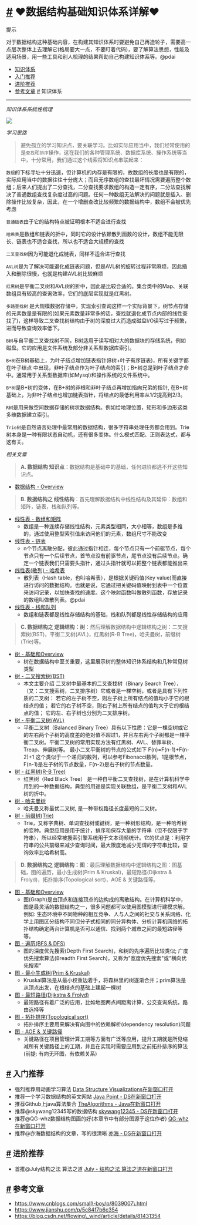 ﻿[\#](#♥数据结构基础知识体系详解♥) ♥数据结构基础知识体系详解♥
====================================

提示

对于数据结构这种基础内容，在构建其知识体系时要避免自己再造轮子，需要高一点层次整体上去理解它(格局要大一点，不要盯着代码)，要了解算法思想，性能及适用场景，用一些工具和别人梳理的结果帮助自己构建知识体系等。@pdai

* [知识体系](/md/algorithm/alg-basic-overview.html#知识体系)
* [入门推荐](/md/algorithm/alg-basic-overview.html#入门推荐)
* [进阶推荐](/md/algorithm/alg-basic-overview.html#进阶推荐)
* [参考文章](/md/algorithm/alg-basic-overview.html#参考文章)
[\#](#知识体系) 知识体系
----------------

*知识体系系统性梳理*

![](https://pdai.tech/images/alg/alg-overview-x.png)

*学习思路*


> 避免孤立的学习知识点，要关联学习。比如实际应用当中，我们经常使用的是`查找`和`排序`操作，这在我们的各种管理系统、数据库系统、操作系统等当中，十分常用，我们通过这个线索将知识点串联起来：

`数组`的下标寻址十分迅速，但计算机的内存是有限的，故数组的长度也是有限的，实际应用当中的数据往往十分庞大；而且无序数组的查找最坏情况需要遍历整个数组；后来人们提出了二分查找，二分查找要求数组的构造一定有序，二分法查找解决了普通数组查找复杂度过高的问题。任何一种数组无法解决的问题就是插入、删除操作比较复杂，因此，在一个增删查改比较频繁的数据结构中，数组不会被优先考虑

`普通链表`由于它的结构特点被证明根本不适合进行查找

`哈希表`是数组和链表的折中，同时它的设计依赖散列函数的设计，数组不能无限长、链表也不适合查找，所以也不适合大规模的查找

`二叉查找树`因为可能退化成链表，同样不适合进行查找

`AVL树`是为了解决可能退化成链表问题，但是AVL树的旋转过程非常麻烦，因此插入和删除很慢，也就是构建AVL树比较麻烦

`红黑树`是平衡二叉树和AVL树的折中，因此是比较合适的。集合类中的Map、关联数组具有较高的查询效率，它们的底层实现就是红黑树。

`多路查找树` 是大规模数据存储中，实现索引查询这样一个实际背景下，树节点存储的元素数量是有限的(如果元素数量非常多的话，查找就退化成节点内部的线性查找了)，这样导致二叉查找树结构由于树的深度过大而造成磁盘I/O读写过于频繁，进而导致查询效率低下。

`B树`与自平衡二叉查找树不同，B树适用于读写相对大的数据块的存储系统，例如磁盘。它的应用是文件系统及部分非关系型数据库索引。

`B+树`在B树基础上，为叶子结点增加链表指针(B树\+叶子有序链表)，所有关键字都在叶子结点 中出现，非叶子结点作为叶子结点的索引；B\+树总是到叶子结点才命中。通常用于关系型数据库(如Mysql)和操作系统的文件系统中。

`B*树`是B\+树的变体，在B\+树的非根和非叶子结点再增加指向兄弟的指针, 在B\+树基础上，为非叶子结点也增加链表指针，将结点的最低利用率从1/2提高到2/3。

`R树`是用来做空间数据存储的树状数据结构。例如给地理位置，矩形和多边形这类多维数据建立索引。

`Trie树`是自然语言处理中最常用的数据结构，很多字符串处理任务都会用到。Trie树本身是一种有限状态自动机，还有很多变体。什么模式匹配、正则表达式，都与这有关。

*相关文章*


> **A. 数据结构 知识点**：数据结构是基础中的基础，任何进阶都逃不开这些知识点。

* [数据结构 \- Overview](/md/algorithm/alg-basic-overview.html)


> **B. 数据结构之 线性结构**：首先理解数据结构中线性结构及其延伸：数组和矩阵，链表，栈和队列等。

* [线性表 \- 数组和矩阵](/md/algorithm/alg-basic-array.html)
	+ 数组是一种连续存储线性结构，元素类型相同，大小相等，数组是多维的，通过使用整型索引值来访问他们的元素，数组尺寸不能改变
* [线性表 \- 链表](/md/algorithm/alg-basic-linklist.html)
	+ n个节点离散分配，彼此通过指针相连，每个节点只有一个前驱节点，每个节点只有一个后续节点，首节点没有前驱节点，尾节点没有后续节点。确定一个链表我们只需要头指针，通过头指针就可以把整个链表都能推出来
* [线性表(散列) \- 哈希表](/md/algorithm/alg-basic-hashtable.html)
	+ 散列表（Hash table，也叫哈希表），是根据关键码值(Key value)而直接进行访问的数据结构。也就是说，它通过把关键码值映射到表中一个位置来访问记录，以加快查找的速度。这个映射函数叫做散列函数，存放记录的数组叫做散列表。@pdai
* [线性表 \- 栈和队列](/md/algorithm/alg-basic-stack_queue.html)
	+ 数组和链表都是线性存储结构的基础，栈和队列都是线性存储结构的应用


> **C. 数据结构之 逻辑结构：树**：然后理解数据结构中逻辑结构之树：二叉搜索树(BST)，平衡二叉树(AVL)，红黑树(R\-B Tree)，哈夫曼树，前缀树(Trie)等。

* [树 \- 基础和Overview](/md/algorithm/alg-basic-tree.html)
	+ 树在数据结构中至关重要，这里展示树的整体知识体系结构和几种常见树类型
* [树 \- 二叉搜索树(BST)](/md/algorithm/alg-basic-tree-search.html)
	+ 本文主要介绍 二叉树中最基本的二叉查找树（Binary Search Tree），（又：二叉搜索树，二叉排序树）它或者是一棵空树，或者是具有下列性质的二叉树： 若它的左子树不空，则左子树上所有结点的值均小于它的根结点的值； 若它的右子树不空，则右子树上所有结点的值均大于它的根结点的值； 它的左、右子树也分别为二叉排序树。
* [树 \- 平衡二叉树(AVL)](/md/algorithm/alg-basic-tree-balance.html)
	+ 平衡二叉树（Balanced Binary Tree）具有以下性质：它是一棵空树或它的左右两个子树的高度差的绝对值不超过1，并且左右两个子树都是一棵平衡二叉树。平衡二叉树的常用实现方法有红黑树、AVL、替罪羊树、Treap、伸展树等。 最小二叉平衡树的节点的公式如下 F(n)\=F(n\-1\)\+F(n\-2\)\+1 这个类似于一个递归的数列，可以参考Fibonacci数列，1是根节点，F(n\-1\)是左子树的节点数量，F(n\-2\)是右子树的节点数量。
* [树 \- 红黑树(R\-B Tree)](/md/algorithm/alg-basic-tree-redblack.html)
	+ 红黑树（Red Black Tree） 是一种自平衡二叉查找树，是在计算机科学中用到的一种数据结构，典型的用途是实现关联数组，是平衡二叉树和AVL树的折中。
* [树 \- 哈夫曼树](/md/algorithm/alg-basic-tree-hafman.html)
	+ 哈夫曼又称最优二叉树, 是一种带权路径长度最短的二叉树。
* [树 \- 前缀树(Trie)](/md/algorithm/alg-basic-tree-trie.html)
	+ Trie，又称字典树、单词查找树或键树，是一种树形结构，是一种哈希树的变种。典型应用是用于统计，排序和保存大量的字符串（但不仅限于字符串），所以经常被搜索引擎系统用于文本词频统计。它的优点是：利用字符串的公共前缀来减少查询时间，最大限度地减少无谓的字符串比较，查询效率比哈希树高。


> **D. 数据结构之 逻辑结构：图**：最后理解数据结构中逻辑结构之图：图基础，图的遍历，最小生成树(Prim \& Kruskal)，最短路径(Dijkstra \& Frolyd)，拓扑排序(Topological sort)，AOE \& 关键路径等。

* [图 \- 基础和Overview](/md/algorithm/alg-basic-graph.html)
	+ 图(Graph)是由顶点和连接顶点的边构成的离散结构。在计算机科学中，图是最灵活的数据结构之一，很多问题都可以使用图模型进行建模求解。例如: 生态环境中不同物种的相互竞争、人与人之间的社交与关系网络、化学上用图区分结构不同但分子式相同的同分异构体、分析计算机网络的拓扑结构确定两台计算机是否可以通信、找到两个城市之间的最短路径等等。
* [图 \- 遍历(BFS \& DFS)](/md/algorithm/alg-basic-graph-bfs-dfs.html)
	+ 图的深度优先搜索(Depth First Search)，和树的先序遍历比较类似; 广度优先搜索算法(Breadth First Search)，又称为"宽度优先搜索"或"横向优先搜索"
* [图 \- 最小生成树(Prim \& Kruskal)](/md/algorithm/alg-basic-graph-min-tree.html)
	+ Kruskal算法是从最小权重边着手，将森林里的树逐渐合并；prim算法是从顶点出发，在根结点的基础上建起一棵树
* [图 \- 最短路径(Dijkstra \& Frolyd)](/md/algorithm/alg-basic-graph-min-distance.html)
	+ 最短路径有着广泛的应用，比如地图两点间距离计算，公交查询系统，路由选择等
* [图 \- 拓扑排序(Topological sort)](/md/algorithm/alg-basic-graph-topo-sort.html)
	+ 拓扑排序主要用来解决有向图中的依赖解析(dependency resolution)问题
* [图 \- AOE \& 关键路径](/md/algorithm/alg-basic-graph-aoe.html)
	+ 关键路径在项目管理计算工期等方面有广泛等应用，提升工期就是所见缩减所有关键路径上的工期，并且在实现时需要应用到之前拓扑排序的算法(前提: 有向无环图，有依赖关系)

[\#](#入门推荐) 入门推荐
----------------

* 强烈推荐用动画学习算法 [Data Structure Visualizations在新窗口打开](https://www.cs.usfca.edu/~galles/visualization/Algorithms.html)
* 推荐一个学习数据结构的英文网站 [Java Point \- DS在新窗口打开](https://www.javatpoint.com/data-structure-tutorial)
* 推荐Github上java算法集合 [TheAlgorithms \- Java在新窗口打开](https://github.com/TheAlgorithms/Java)
* 推荐@skywang12345写的数据结构 [skywang12345 \- DS在新窗口打开](https://www.cnblogs.com/skywang12345/p/3603935.html)
* 推荐@QG\-whz数据结构图画的好(本章节中有部分图源于这位作者) [QG\-whz在新窗口打开](https://www.cnblogs.com/QG-whz/p/5170147.html)
* 推荐@亦海数据结构的文章，写的很清晰 [亦海 \- DS在新窗口打开](https://www.cnblogs.com/lisen10/category/1415992.html)

[\#](#进阶推荐) 进阶推荐
----------------

* 首推@July结构之法 算法之道 [July \- 结构之法 算法之道在新窗口打开](https://blog.csdn.net/v_JULY_v)

[\#](#参考文章) 参考文章
----------------

* https://www.cnblogs.com/small\-boy/p/8039007\.html
* https://www.jianshu.com/p/5c84f7b6c354
* https://blog.csdn.net/flowing\_wind/article/details/81431354
